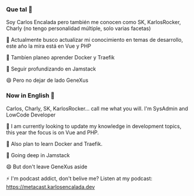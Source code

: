 ### Que tal 👋
Soy Carlos Encalada pero también me conocen como SK, KarlosRocker, Charly (no tengo personalidad múltiple, solo varias facetas)

🔭 Actualmente busco actualizar mi conocimiento en temas de desarrollo, este año la mira está en Vue y PHP

🌱 Tambíen planeo aprender Docker y Traefik

🤔 Seguir profundizando en Jamstack

😄 Pero no dejar de lado GeneXus

### Now in English 🧐
Carlos, Charly, SK, KarlosRocker... call me what you will. I'm SysAdmin and LowCode Developer

🔭 I am currently looking to update my knowledge in development topics, this year the focus is on Vue and PHP.

🌱 Also plan to learn Docker and Traefik.

🤔 Going deep in Jamstack

😄 But don't leave GeneXus aside

⚡ I'm podcast addict, don't belive me? Listen at my podcast: https://metacast.karlosencalada.dev

<!--
**skcode7/skcode7** is a ✨ _special_ ✨ repository because its `README.md` (this file) appears on your GitHub profile.

Here are some ideas to get you started:

- 🔭 I’m currently working on ...
- 🌱 I’m currently learning ...
- 👯 I’m looking to collaborate on ...
- 🤔 I’m looking for help with ...
- 💬 Ask me about ...
- 📫 How to reach me: ...
- 😄 Pronouns: ...
- ⚡ Fun fact: ...
-->
